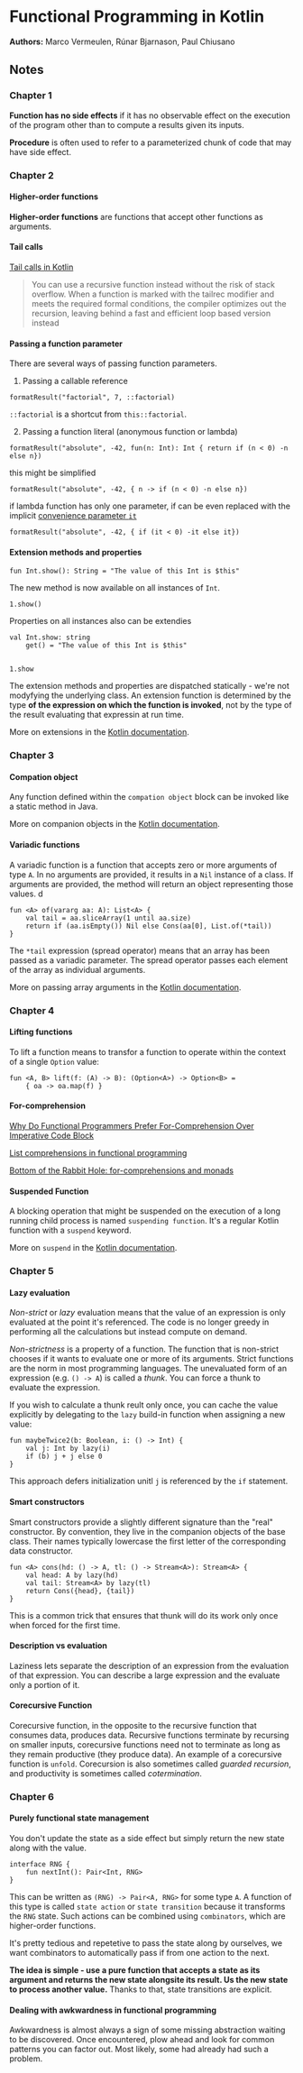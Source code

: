# Functional Programming in Kotlin

**Authors:** Marco Vermeulen, Rúnar Bjarnason, Paul Chiusano

## Notes

### Chapter 1

**Function has no side effects** if it has no observable effect on the execution of the program other than to compute a results given its inputs.

**Procedure** is often used to refer to a parameterized chunk of code that may have side effect.

### Chapter 2

#### Higher-order functions
**Higher-order functions** are functions that accept other functions as arguments.

#### Tail calls

[Tail calls in Kotlin](https://kotlinlang.org/docs/functions.html#tail-recursive-functions)

> You can use a recursive function instead without the risk of stack overflow. When a function is marked with the tailrec modifier and meets the required formal conditions, the compiler optimizes out the recursion, leaving behind a fast and efficient loop based version instead

#### Passing a function parameter
There are several ways of passing function parameters.
1. Passing a callable reference

```
formatResult("factorial", 7, ::factorial)
```

`::factorial` is a shortcut from `this::factorial`.

2. Passing a function literal (anonymous function or lambda)

```
formatResult("absolute", -42, fun(n: Int): Int { return if (n < 0) -n else n})
```

this might be simplified

```
formatResult("absolute", -42, { n -> if (n < 0) -n else n})
```

if lambda function has only one parameter, if can be even replaced with the implicit [convenience parameter `it`](https://kotlinlang.org/docs/lambdas.html#it-implicit-name-of-a-single-parameter)

```
formatResult("absolute", -42, { if (it < 0) -it else it})
```

#### Extension methods and properties

```
fun Int.show(): String = "The value of this Int is $this"
```

The new method is now available on all instances of `Int`.

```
1.show()
```

Properties on all instances also can be extendies

```
val Int.show: string 
    get() = "The value of this Int is $this"


1.show
```

The extension methods and properties are dispatched statically - we're not modyfying the underlying class.
An extension function is determined by the type **of the expression on which the function is invoked**, not by the type of the result evaluating that expressin at run time. 

More on extensions in the [Kotlin documentation](https://kotlinlang.org/docs/extensions.html).

### Chapter 3

#### Compation object

Any function defined within the `compation object` block can be invoked like a static method in Java.

More on companion objects in the [Kotlin documentation](https://kotlinlang.org/docs/object-declarations.html#companion-objects).

#### Variadic functions

A variadic function is a function that accepts zero or more arguments of type `A`. In no arguments are provided, it results in a `Nil` instance of a class. If arguments are provided, the method will return an object representing those values.
 d
```
fun <A> of(vararg aa: A): List<A> {
    val tail = aa.sliceArray(1 until aa.size)
    return if (aa.isEmpty()) Nil else Cons(aa[0], List.of(*tail))
}
```

The `*tail` expression (spread operator) means that an array has been passed as a variadic parameter. The spread operator passes each element of the array as individual arguments.

More on passing array arguments in the [Kotlin documentation](https://kotlinlang.org/docs/arrays.html#pass-variable-number-of-arguments-to-a-function).

### Chapter 4

#### Lifting functions
To lift a function means to transfor a function to operate within the context of a single `Option` value:

```
fun <A, B> lift(f: (A) -> B): (Option<A>) -> Option<B> =
    { oa -> oa.map(f) }
```

#### For-comprehension

[Why Do Functional Programmers Prefer For-Comprehension Over Imperative Code Block](https://edward-huang.com/scala/functional-programming/2021/11/30/why-do-functional-programmers-prefer-for-comprehension-over-imperative-code-block/)

[List comprehensions in functional programming](https://mathspp.com/blog/twitter-threads/list-comprehensions-in-functional-programming)

[Bottom of the Rabbit Hole: for-comprehensions and monads](https://murraytodd.medium.com/bottom-of-the-rabbit-hole-for-comprehensions-and-monads-7f592a53c73c)

#### Suspended Function

A blocking operation that might be suspended on the execution of a long running child process is named `suspending function`.
It's a regular Kotlin function with a `suspend` keyword.

More on `suspend` in the [Kotlin documentation](https://kotlinlang.org/docs/flow.html#suspending-functions).


### Chapter 5

#### Lazy evaluation 
*Non-strict* or *lazy* evaluation means that the value of an expression is only evaluated at the point it's referenced. 
The code is no longer greedy in performing all the calculations but instead compute on demand. 

*Non-strictness* is a property of a function. The function that is non-strict chooses if it wants to evaluate one or more of its arguments.
Strict functions are the norm in most programming languages. 
The unevaluated form of an expression (e.g. `() -> A`) is called a *thunk*. You can force a thunk to evaluate the expression. 

If you wish to calculate a thunk reult only once, you can cache the value explicitly by delegating to the `lazy` build-in function when assigning a new value:

```
fun maybeTwice2(b: Boolean, i: () -> Int) {
    val j: Int by lazy(i)
    if (b) j + j else 0
}
```

This approach defers initialization unitl `j` is referenced by the `if` statement. 

#### Smart constructors

Smart constructors provide a slightly different signature than the "real" constructor. By convention, they live in the companion objects of the base class. Their names typically lowercase the first letter of the corresponding data constructor.

```
fun <A> cons(hd: () -> A, tl: () -> Stream<A>): Stream<A> {
    val head: A by lazy(hd)
    val tail: Stream<A> by lazy(tl)
    return Cons({head}, {tail})
}
```

This is a common trick that ensures that thunk will do its work only once when forced for the first time. 

#### Description vs evaluation

Laziness lets separate the description of an expression from the evaluation of that expression. You can describe a large expression and the evaluate only a portion of it. 

#### Corecursive Function

Corecursive function, in the opposite to the recursive function that consumes data, produces data. Recursive functions terminate by recursing on smaller inputs, corecursive functions need not to terminate as long as they remain productive (they produce data).
An example of a corecursive function is `unfold`.
Corecursion is also sometimes called *guarded recursion*, and productivity is sometimes called *cotermination*.


### Chapter 6

#### Purely functional state management

You don't update the state as a side effect but simply return the new state along with the value.

```
interface RNG {
    fun nextInt(): Pair<Int, RNG>
}
```

This can be written as `(RNG) -> Pair<A, RNG>` for some type `A`. A function of this type is called `state action` or `state transition` because it transforms the `RNG` state. Such actions can be combined using `combinators`, which are higher-order functions. 

It's pretty tedious and repetetive to pass the state along by ourselves, we want combinators to automatically pass if from one action to the next. 

**The idea is simple - use a pure function that accepts a state as its argument and returns the new state alongsite its result. Us the new state to process another value.** Thanks to that, state transitions are explicit. 

#### Dealing with awkwardness in functional programming
Awkwardness is almost always a sign of some missing abstraction waiting to be discovered.
Once encountered, plow ahead and look for common patterns you can factor out. Most likely, some had already had such a problem.
